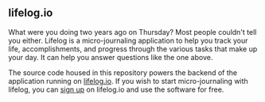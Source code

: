lifelog.io
--------------------------------------------------------------------------------
What were you doing two years ago on Thursday? Most people couldn't tell you
either. Lifelog is a micro-journaling application to help you track your life,
accomplishments, and progress through the various tasks that make up your day.
It can help you answer questions like the one above.

The source code housed in this repository powers the backend of the application
running on [lifelog.io][1]. If you wish to start micro-journaling with lifelog,
you can [sign up][2] on lifelog.io and use the software for free.

[1]: http://www.lifelog.io
[2]: http://www.lifelog.io/signup
